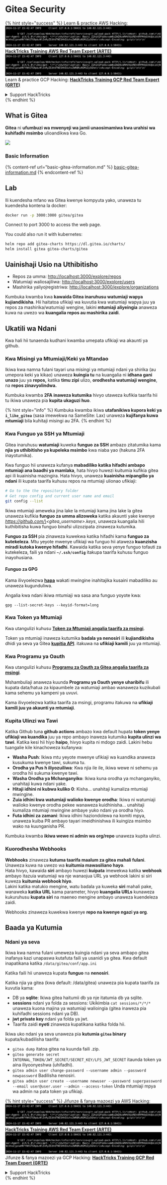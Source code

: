 # Gitea Security

{% hint style="success" %}
Learn & practice AWS Hacking:<img src="../../.gitbook/assets/image (1).png" alt="" data-size="line">[**HackTricks Training AWS Red Team Expert (ARTE)**](https://training.hacktricks.xyz/courses/arte)<img src="../../.gitbook/assets/image (1).png" alt="" data-size="line">\
Learn & practice GCP Hacking: <img src="../../.gitbook/assets/image (2).png" alt="" data-size="line">[**HackTricks Training GCP Red Team Expert (GRTE)**<img src="../../.gitbook/assets/image (2).png" alt="" data-size="line">](https://training.hacktricks.xyz/courses/grte)

<details>

<summary>Support HackTricks</summary>

* Check the [**subscription plans**](https://github.com/sponsors/carlospolop)!
* **Join the** 💬 [**Discord group**](https://discord.gg/hRep4RUj7f) or the [**telegram group**](https://t.me/peass) or **follow** us on **Twitter** 🐦 [**@hacktricks\_live**](https://twitter.com/hacktricks\_live)**.**
* **Share hacking tricks by submitting PRs to the** [**HackTricks**](https://github.com/carlospolop/hacktricks) and [**HackTricks Cloud**](https://github.com/carlospolop/hacktricks-cloud) github repos.

</details>
{% endhint %}

## What is Gitea

**Gitea** ni **ufumbuzi wa mwenyeji wa jamii unaosimamiwa kwa urahisi wa kuhifadhi msimbo** ulioandikwa kwa Go.

![](<../../.gitbook/assets/image (160).png>)

### Basic Information

{% content-ref url="basic-gitea-information.md" %}
[basic-gitea-information.md](basic-gitea-information.md)
{% endcontent-ref %}

## Lab

Ili kuendesha mfano wa Gitea kwenye kompyuta yako, unaweza tu kuendesha kontena la docker:
```bash
docker run -p 3000:3000 gitea/gitea
```
Connect to port 3000 to access the web page.

You could also run it with kubernetes:
```
helm repo add gitea-charts https://dl.gitea.io/charts/
helm install gitea gitea-charts/gitea
```
## Uainishaji Usio na Uthibitisho

* Repos za umma: [http://localhost:3000/explore/repos](http://localhost:3000/explore/repos)
* Watumiaji waliosajiliwa: [http://localhost:3000/explore/users](http://localhost:3000/explore/users)
* Mashirika yaliyojregistriwa: [http://localhost:3000/explore/organizations](http://localhost:3000/explore/organizations)

Kumbuka kwamba kwa **kawaida Gitea inaruhusu watumiaji wapya kujiandikisha**. Hii haitatoa ufikiaji wa kuvutia kwa watumiaji wapya juu ya repos za mashirika/watumiaji wengine, lakini **mtumiaji aliyeingia** anaweza kuwa na uwezo wa **kuangalia repos au mashirika zaidi**.

## Ukatili wa Ndani

Kwa hali hii tunaenda kudhani kwamba umepata ufikiaji wa akaunti ya github.

### Kwa Misingi ya Mtumiaji/Keki ya Mtandao

Ikiwa kwa namna fulani tayari una misingi ya mtumiaji ndani ya shirika (au umepora keki ya kikao) unaweza **kuingia tu** na kuangalia ni **idhana gani unazo** juu ya **repos,** katika **timu zipi** ulizo, **orodhesha watumiaji wengine**, na **repos zinavyolindwa.**

Kumbuka kwamba **2FA inaweza kutumika** hivyo utaweza kufikia taarifa hii tu ikiwa unaweza pia **kupita ukaguzi huo**.

{% hint style="info" %}
Kumbuka kwamba ikiwa **utafanikiwa kupora keki ya `i_like_gitea`** (sasa imewekwa na SameSite: Lax) unaweza **kujifanya kuwa mtumiaji** bila kuhitaji misingi au 2FA.
{% endhint %}

### Kwa Funguo ya SSH ya Mtumiaji

Gitea inaruhusu **watumiaji** kuweka **funguo za SSH** ambazo zitatumika kama **njia ya uthibitisho ya kupeleka msimbo** kwa niaba yao (hakuna 2FA inayotumika).

Kwa funguo hii unaweza kufanya **mabadiliko katika hifadhi ambapo mtumiaji ana baadhi ya mamlaka**, hata hivyo huwezi kuitumia kufikia gitea api ili kuainisha mazingira. Hata hivyo, unaweza **kuainisha mipangilio ya ndani** ili kupata taarifa kuhusu repos na mtumiaji ulionao ufikiaji:
```bash
# Go to the the repository folder
# Get repo config and current user name and email
git config --list
```
Ikiwa mtumiaji ameweka jina lake la mtumiaji kama jina lake la gitea unaweza kufikia **funguo za umma alizoweka** katika akaunti yake kwenye _https://github.com/\<gitea\_username>.keys_, unaweza kuangalia hili kuthibitisha kuwa funguo binafsi ulizozipata zinaweza kutumika.

**Funguo za SSH** pia zinaweza kuwekwa katika hifadhi kama **funguo za kutekeleza**. Mtu yeyote mwenye ufikiaji wa funguo hii ataweza **kuanzisha miradi kutoka kwenye hifadhi**. Kawaida katika seva yenye funguo tofauti za kutekeleza, faili ya ndani **`~/.ssh/config`** itakupa taarifa kuhusu funguo inayohusiana.

#### Funguo za GPG

Kama ilivyoelezwa [**hapa**](https://github.com/carlospolop/hacktricks-cloud/blob/master/pentesting-ci-cd/gitea-security/broken-reference/README.md) wakati mwingine inahitajika kusaini mabadiliko au unaweza kugunduliwa.

Angalia kwa ndani ikiwa mtumiaji wa sasa ana funguo yoyote kwa:
```shell
gpg --list-secret-keys --keyid-format=long
```
### Kwa Token ya Mtumiaji

Kwa utangulizi kuhusu [**Token za Mtumiaji angalia taarifa za msingi**](basic-gitea-information.md#personal-access-tokens).

Token ya mtumiaji inaweza kutumika **badala ya nenosiri** ili **kujiandikisha** dhidi ya seva ya Gitea [**kupitia API**](https://try.gitea.io/api/swagger#/). itakuwa na **ufikiaji kamili** juu ya mtumiaji.

### Kwa Programu ya Oauth

Kwa utangulizi kuhusu [**Programu za Oauth za Gitea angalia taarifa za msingi**](./#with-oauth-application).

Mshambuliaji anaweza kuunda **Programu ya Oauth yenye uharibifu** ili kupata data/hatua za kipaumbele za watumiaji ambao wanaweza kuzikubali kama sehemu ya kampeni ya uvuvi.

Kama ilivyoelezwa katika taarifa za msingi, programu itakuwa na **ufikiaji kamili juu ya akaunti ya mtumiaji**.

### Kupita Ulinzi wa Tawi

Katika Github tuna **github actions** ambazo kwa default hupata **token yenye ufikiaji wa kuandika** juu ya repo ambayo inaweza kutumika **kupita ulinzi wa tawi**. Katika kesi hii hiyo **haipo**, hivyo kupita ni mdogo zaidi. Lakini hebu tuangalie kile kinachoweza kufanywa:

* **Washa Push**: Ikiwa mtu yeyote mwenye ufikiaji wa kuandika anaweza kusukuma kwenye tawi, sukuma tu.
* **Orodha ya Pus h iliyozuiliwa**: Kwa njia ile ile, ikiwa wewe ni sehemu ya orodha hii sukuma kwenye tawi.
* **Washa Orodha ya Mchanganyiko**: Ikiwa kuna orodha ya mchanganyiko, unahitaji kuwa ndani yake.
* **Hitaji idhini ni kubwa kuliko 0**: Kisha... unahitaji kumaliza mtumiaji mwingine.
* **Zuia idhini kwa watumiaji walioko kwenye orodha**: Ikiwa ni watumiaji walioko kwenye orodha pekee wanaweza kuidhinisha... unahitaji kumaliza mtumiaji mwingine ambaye yuko ndani ya orodha hiyo.
* **Futa idhini za zamani**: Ikiwa idhini haziondolewa na komiti mpya, unaweza kuiba PR ambayo tayari imeidhinishwa ili kuingiza msimbo wako na kuunganisha PR.

Kumbuka kwamba **ikiwa wewe ni admin wa org/repo** unaweza kupita ulinzi.

### Kuorodhesha Webhooks

**Webhooks** zinaweza **kutuma taarifa maalum za gitea mahali fulani**. Unaweza kuwa na uwezo wa **kuitumia mawasiliano hayo**.\
Hata hivyo, kawaida **siri** ambayo huwezi **kuipata** imewekwa katika **webhook** ambayo itazuia watumiaji wa nje wanaojua URL ya webhook lakini si siri kuweza **kuitumia webhook hiyo**.\
Lakini katika matukio mengine, watu badala ya kuweka **siri** mahali pake, wanaweka **katika URL** kama parameter, hivyo **kuangalia URLs** kunaweza kukuruhusu **kupata siri** na maeneo mengine ambayo unaweza kuendeleza zaidi.

Webhooks zinaweza kuwekwa kwenye **repo na kwenye ngazi ya org**.

## Baada ya Kutumia

### Ndani ya seva

Ikiwa kwa namna fulani umeweza kuingia ndani ya seva ambapo gitea inafanya kazi unapaswa kutafuta faili ya usanidi ya gitea. Kwa default inapatikana katika `/data/gitea/conf/app.ini`

Katika faili hii unaweza kupata **funguo** na **nenosiri**.

Katika njia ya gitea (kwa default: /data/gitea) unaweza pia kupata taarifa za kuvutia kama:

* DB ya **sqlite**: Ikiwa gitea haitumii db ya nje itatumia db ya sqlite.
* **sessions** ndani ya folda za sessions: Ukikimbia `cat sessions/*/*/*` unaweza kuona majina ya watumiaji walioingia (gitea inaweza pia kuhifadhi sessions ndani ya DB).
* **jwt private key** ndani ya folda ya jwt.
* Taarifa zaidi **nyeti** zinaweza kupatikana katika folda hii.

Ikiwa uko ndani ya seva unaweza pia **kutumia `gitea` binary** kupata/kubadilisha taarifa:

* `gitea dump` itatoa gitea na kuunda faili .zip.
* `gitea generate secret INTERNAL_TOKEN/JWT_SECRET/SECRET_KEY/LFS_JWT_SECRET` itaunda token ya aina iliyoonyeshwa (uhifadhi).
* `gitea admin user change-password --username admin --password newpassword` Badilisha nenosiri.
* `gitea admin user create --username newuser --password superpassword --email user@user.user --admin --access-token` Unda mtumiaji mpya wa admin na pata token ya ufikiaji.

{% hint style="success" %}
Jifunze & fanya mazoezi ya AWS Hacking:<img src="../../.gitbook/assets/image (1).png" alt="" data-size="line">[**HackTricks Training AWS Red Team Expert (ARTE)**](https://training.hacktricks.xyz/courses/arte)<img src="../../.gitbook/assets/image (1).png" alt="" data-size="line">\
Jifunze & fanya mazoezi ya GCP Hacking: <img src="../../.gitbook/assets/image (2).png" alt="" data-size="line">[**HackTricks Training GCP Red Team Expert (GRTE)**<img src="../../.gitbook/assets/image (2).png" alt="" data-size="line">](https://training.hacktricks.xyz/courses/grte)

<details>

<summary>Support HackTricks</summary>

* Angalia [**mpango wa usajili**](https://github.com/sponsors/carlospolop)!
* **Jiunge na** 💬 [**kikundi cha Discord**](https://discord.gg/hRep4RUj7f) au [**kikundi cha telegram**](https://t.me/peass) au **fuata** sisi kwenye **Twitter** 🐦 [**@hacktricks\_live**](https://twitter.com/hacktricks\_live)**.**
* **Shiriki hila za udukuzi kwa kuwasilisha PRs kwa** [**HackTricks**](https://github.com/carlospolop/hacktricks) na [**HackTricks Cloud**](https://github.com/carlospolop/hacktricks-cloud) repos za github.

</details>
{% endhint %}
